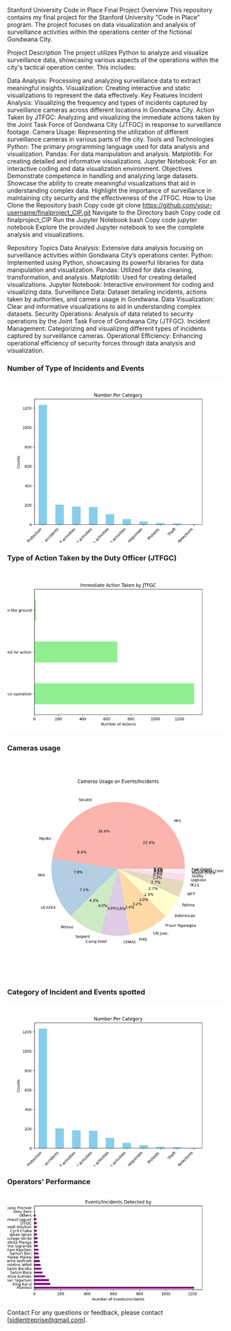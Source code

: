 Stanford University Code in Place Final Project
Overview
This repository contains my final project for the Stanford University "Code in Place" program. The project focuses on data visualization and analysis of surveillance activities within the operations center of the fictional Gondwana City.

Project Description
The project utilizes Python to analyze and visualize surveillance data, showcasing various aspects of the operations within the city's tactical operation center. This includes:

Data Analysis: Processing and analyzing surveillance data to extract meaningful insights.
Visualization: Creating interactive and static visualizations to represent the data effectively.
Key Features
Incident Analysis: Visualizing the frequency and types of incidents captured by surveillance cameras across different locations in Gondwana City.
Action Taken by JTFGC: Analyzing and visualizing the immediate actions taken by the Joint Task Force of Gondwana City (JTFGC) in response to surveillance footage.
Camera Usage: Representing the utilization of different surveillance cameras in various parts of the city.
Tools and Technologies
Python: The primary programming language used for data analysis and visualization.
Pandas: For data manipulation and analysis.
Matplotlib: For creating detailed and informative visualizations.
Jupyter Notebook: For an interactive coding and data visualization environment.
Objectives
Demonstrate competence in handling and analyzing large datasets.
Showcase the ability to create meaningful visualizations that aid in understanding complex data.
Highlight the importance of surveillance in maintaining city security and the effectiveness of the JTFGC.
How to Use
Clone the Repository
bash
Copy code
git clone https://github.com/your-username/finalproject_CIP.git
Navigate to the Directory
bash
Copy code
cd finalproject_CIP
Run the Jupyter Notebook
bash
Copy code
jupyter notebook
Explore the provided Jupyter notebook to see the complete analysis and visualizations.

Repository Topics
Data Analysis: Extensive data analysis focusing on surveillance activities within Gondwana City’s operations center.
Python: Implemented using Python, showcasing its powerful libraries for data manipulation and visualization.
Pandas: Utilized for data cleaning, transformation, and analysis.
Matplotlib: Used for creating detailed visualizations.
Jupyter Notebook: Interactive environment for coding and visualizing data.
Surveillance Data: Dataset detailing incidents, actions taken by authorities, and camera usage in Gondwana.
Data Visualization: Clear and informative visualizations to aid in understanding complex datasets.
Security Operations: Analysis of data related to security operations by the Joint Task Force of Gondwana City (JTFGC).
Incident Management: Categorizing and visualizing different types of incidents captured by surveillance cameras.
Operational Efficiency: Enhancing operational efficiency of security forces through data analysis and visualization.

### Number of Type of Incidents and Events
![Number Per Category](visualizations/category_counts.png)

### Type of Action Taken by the Duty Officer (JTFGC)
![Action_taken](visualizations/action_taken.png)

### Cameras usage
![Camera usage](visualizations/camera_usage.png)

### Category of Incident and Events spotted
![Category counts](visualizations/category_counts.png)

### Operators' Performance
![Operator performance](visualizations/satff_performance.png)



Contact
For any questions or feedback, please contact [sidientreprise@gmail.com].
